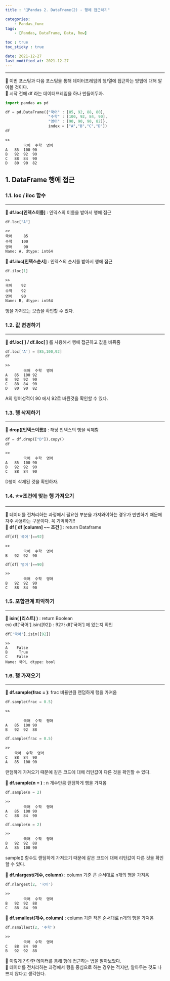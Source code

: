 ```yaml
---
title : "🌵Pandas 2. DataFrame(2) - 행에 접근하기"

categories:
    - Pandas_func
tags:
    - [Pandas, DataFrame, Data, Row]

toc : true
toc_sticky : true

date: 2021-12-27
last_modified_at: 2021-12-27
---
```


* * *
🌵 이번 포스팅과 다음 포스팅을 통해 데이터프레임의 행/열에 접근하는 방법에 대해 알아볼 것이다.  
🌵 시작 전에 df 라는 데이터프레임을 하나 만들어두자.

```py
import pandas as pd

df = pd.DataFrame({"국어" : [85, 92, 88, 80],
                   "수학" : [100, 92, 84, 90],
                   "영어" : [90, 90, 90, 82]}, 
                   index = ["A","B","C","D"])
df
```
```
>>
        국어	수학	영어
A	85	100	90
B	92	92	90
C	88	84	90
D	80	90	82
```

## 1. DataFrame 행에 접근
### 1.1. loc / iloc 함수
* * *

🌵 <b>df.loc[인덱스이름]</b> : 인덱스의 이름을 받아서 행에 접근

```py
df.loc["A"]
```
```
>>
국어     85
수학    100
영어     90
Name: A, dtype: int64
```  
🌵 <b>df.iloc[인덱스순서]</b> : 인덱스의 순서를 받아서 행에 접근

```py
df.iloc[1]
```
```
>>
국어    92
수학    92
영어    90
Name: B, dtype: int64
```  

행을 가져오는 모습을 확인할 수 있다.  

### 1.2. 값 변경하기
* * *

🌵 <b>df.loc[ ] / df.iloc[ ]</b> 를 사용해서 행에 접근하고 값을 바꿔줌  

```py
df.loc['A'] = [85,100,92]
df
```
```
>>
        국어	수학	영어
A	85	100	92
B	92	92	90
C	88	84	90
D	80	90	82
```  

A의 영어성적이 90 에서 92로 바뀐것을 확인할 수 있다.  

### 1.3. 행 삭제하기
* * *

🌵 <b>drop([인덱스이름])</b> : 해당 인덱스의 행을 삭제함  

```py
df = df.drop(["D"]).copy()
df
```
```
>>
        국어	수학	영어
A	85	100	90
B	92	92	90
C	88	84	90
```

D행이 삭제된 것을 확인하자.

### 1.4. ⭐⭐조건에 맞는 행 가져오기
* * *

🌵 데이터를 전처리하는 과정에서 필요한 부분을 가져와야하는 경우가 빈번하기 때문에 자주 사용하는 구문이다. 꼭 기억하기!!  
🌵 <b>df [ df [column] ~~ 조건 ]</b> : return Dataframe

```py
df[df['국어']==92]
```
```
>>
        국어	수학	영어
B	92	92	90
```
```py
df[df['영어']==90]
```
```
>>
        국어	수학	영어
B	92	92	90
C	88	84	90
```

### 1.5. 포함관계 파악하기
* * *

🌵 <b>isin( [리스트] )</b> : return Boolean  
ex) df['국어'].isin([92]) : 92가 df['국어'] 에 있는지 확인

```py
df['국어'].isin([92])
```
```
>>
A    False
B     True
C    False
Name: 국어, dtype: bool
```

### 1.6. 행 가져오기
* * *

🌵 <b>df.sample(frac = )</b>: frac 비율만큼 랜덤하게 행을 가져옴
```py
df.sample(frac = 0.5)
```
```
>>

        국어	수학	영어
A	85	100	90
B	92	92	88
```
```py
df.sample(frac = 0.5)
```
```
>>
	국어	수학	영어
C	88	84	90
A	85	100	90
```  
랜덤하게 가져오기 때문에 같은 코드에 대해 리턴값이 다른 것을 확인할 수 있다.  

🌵 <b>df.sample(n = )</b> : n 개수만큼 랜덤하게 행을 가져옴
```py
df.sample(n = 2)
```
```
>>
        국어	수학	영어
A	85	100	90
C	88	84	90
```
```py
df.sample(n = 2)
```
```
>>
        국어	수학	영어
B	92	92	88
A	85	100	90
```  
sample() 함수도 랜덤하게 가져오기 때문에 같은 코드에 대해 리턴값이 다른 것을 확인할 수 있다.  

🌵 <b>df.nlargest(개수, column)</b> : column 기준 큰 순서대로 n개의 행을 가져옴
```py
df.nlargest(2, '국어')
```
```
>>
        국어	수학	영어
B	92	92	88
C	88	84	90
```  

🌵 <b>df.smallest(개수, column)</b> : column 기준 작은 순서대로 n개의 행을 가져옴
```py
df.nsmallest(2, '수학')
```
```
>>
        국어	수학	영어
C	88	84	90
B	92	92	88
```  

🌵 이렇게 간단한 데이터를 통해 행에 접근하는 법을 알아보았다.  
🌵 데이터를 전처리하는 과정에서 행을 중심으로 하는 경우는 적지만, 알아두는 것도 나쁘지 않다고 생각한다.
